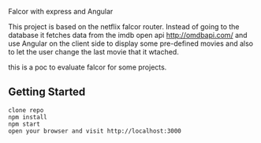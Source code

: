 Falcor with express and Angular

This project is based on the netflix falcor router. Instead of going to the database it fetches data from the imdb open api http://omdbapi.com/ and use Angular on the client side to display some pre-defined movies and also to let the user change the last movie that it wtached.

this is a poc to evaluate falcor for some projects.
## Getting Started

```
clone repo
npm install
npm start
open your browser and visit http://localhost:3000
```






